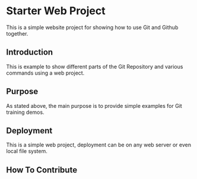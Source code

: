 # Starter Web Project
This is a simple website project for
showing how to use Git and Github together.

## Introduction
This is example to show different parts of
the Git Repository and various commands using
a web project.

## Purpose
As stated above, the main purpose is to provide
simple examples for Git training demos.

## Deployment
This is a simple web project, deployment can be 
on any web server or even local file system.

## How To Contribute